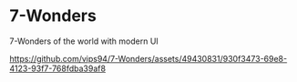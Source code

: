 # 7-Wonders
7-Wonders of the world with modern UI 


https://github.com/vips94/7-Wonders/assets/49430831/930f3473-69e8-4123-93f7-768fdba39af8

